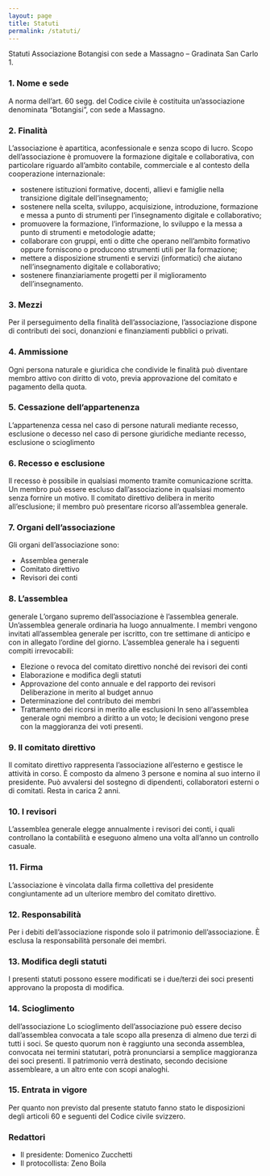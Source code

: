 ```yaml
---
layout: page
title: Statuti
permalink: /statuti/
---
```


Statuti Associazione Botangisi con sede a Massagno – Gradinata San Carlo 1.

### 1. Nome e sede

A norma dell’art. 60 segg. del Codice civile è costituita un’associazione
denominata “Botangisi”, con sede a Massagno.

### 2. Finalità

L’associazione è apartitica, aconfessionale e senza scopo di lucro. Scopo
dell’associazione è promuovere la formazione digitale e collaborativa, con
particolare riguardo all’ambito contabile, commerciale e al contesto della
cooperazione internazionale:

- sostenere istituzioni formative, docenti, allievi e famiglie nella transizione
  digitale dell’insegnamento;
- sostenere nella scelta, sviluppo, acquisizione, introduzione, formazione e
  messa a punto di strumenti per l’insegnamento digitale e collaborativo;
- promuovere la formazione, l’informazione, lo sviluppo e la messa a punto di
  strumenti e metodologie adatte;
- collaborare con gruppi, enti o ditte che operano nell’ambito formativo oppure
  forniscono o producono strumenti utili per lla formazione;
- mettere a disposizione strumenti e servizi (informatici) che aiutano
  nell’insegnamento digitale e collaborativo;
- sostenere finanziariamente progetti per il miglioramento dell’insegnamento.

### 3. Mezzi

Per il perseguimento della finalità dell’associazione, l’associazione dispone di
contributi dei soci, donanzioni e finanziamenti pubblici o privati.

### 4. Ammissione

Ogni persona naturale e giuridica che condivide le finalità può diventare membro
attivo con diritto di voto, previa approvazione del comitato e pagamento della
quota.

### 5. Cessazione dell’appartenenza

L’appartenenza cessa nel caso di persone naturali mediante recesso, esclusione o
decesso nel caso di persone giuridiche mediante recesso, esclusione o
scioglimento

### 6. Recesso e esclusione

Il recesso è possibile in qualsiasi momento tramite comunicazione scritta. Un
membro può essere escluso dall’associazione in qualsiasi momento senza fornire
un motivo. Il comitato direttivo delibera in merito all’esclusione; il membro
può presentare ricorso all’assemblea generale.

### 7. Organi dell’associazione

Gli organi dell’associazione sono:

- Assemblea generale
- Comitato direttivo
- Revisori dei conti

### 8. L’assemblea

generale L’organo supremo dell’associazione è l’assemblea generale. Un’assemblea
generale ordinaria ha luogo annualmente. I membri vengono invitati all’assemblea
generale per iscritto, con tre settimane di anticipo e con in allegato l’ordine
del giorno. L’assemblea generale ha i seguenti compiti irrevocabili:

- Elezione o revoca del comitato direttivo nonché dei revisori dei conti
- Elaborazione e modifica degli statuti
- Approvazione del conto annuale e del rapporto dei revisori Deliberazione in
  merito al budget annuo
- Determinazione del contributo dei membri
- Trattamento dei ricorsi in merito alle esclusioni In seno all’assemblea
  generale ogni membro a diritto a un voto; le decisioni vengono prese con la
  maggioranza dei voti presenti.

### 9. Il comitato direttivo

Il comitato direttivo rappresenta l’associazione all’esterno e gestisce le
attività in corso. È composto da almeno 3 persone e nomina al suo interno il
presidente. Può avvalersi del sostegno di dipendenti, collaboratori esterni o di
comitati. Resta in carica 2 anni.

### 10. I revisori

L’assemblea generale elegge annualmente i revisori dei conti, i quali
controllano la contabilità e eseguono almeno una volta all’anno un controllo
casuale.

### 11. Firma

L’associazione è vincolata dalla firma collettiva del presidente congiuntamente
ad un ulteriore membro del comitato direttivo.

### 12. Responsabilità

Per i debiti dell’associazione risponde solo il patrimonio dell’associazione. È
esclusa la responsabilità personale dei membri.

### 13. Modifica degli statuti

I presenti statuti possono essere modificati se i due/terzi dei soci presenti
approvano la proposta di modifica.

### 14. Scioglimento

dell’associazione Lo scioglimento dell’associazione può essere deciso
dall’assemblea convocata a tale scopo alla presenza di almeno due terzi di tutti
i soci. Se questo quorum non è raggiunto una seconda assemblea, convocata nei
termini statutari, potrà pronunciarsi a semplice maggioranza dei soci presenti.
Il patrimonio verrà destinato, secondo decisione assembleare, a un altro ente
con scopi analoghi.

### 15. Entrata in vigore

Per quanto non previsto dal presente statuto fanno stato le disposizioni degli
articoli 60 e seguenti del Codice civile svizzero.

### Redattori

- Il presidente: Domenico Zucchetti
- Il protocollista: Zeno Boila
